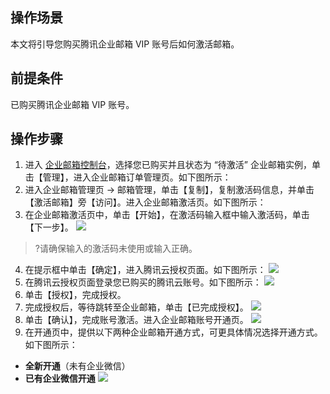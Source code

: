 ## 操作场景
本文将引导您购买腾讯企业邮箱 VIP 账号后如何激活邮箱。

## 前提条件
已购买腾讯企业邮箱 VIP 账号。

## 操作步骤
1. 进入 [企业邮箱控制台](https://console.cloud.tencent.com/exmail)，选择您已购买并且状态为 “待激活” 企业邮箱实例，单击【管理】，进入企业邮箱订单管理页。如下图所示：
2.  进入企业邮箱管理页 -> 邮箱管理，单击【复制】，复制激活码信息，并单击【激活邮箱】旁【访问】。进入企业邮箱激活页。如下图所示：
3. 在企业邮箱激活页中，单击【开始】，在激活码输入框中输入激活码，单击【下一步】。
![](https://main.qcloudimg.com/raw/cf4c437c83a4d73cd1fcbc1f9a54b51c.png)
>?请确保输入的激活码未使用或输入正确。
> 
4. 在提示框中单击【确定】，进入腾讯云授权页面。如下图所示：
![](https://main.qcloudimg.com/raw/79e10e5812ca1cbb6557ca4ae9f0bb48.png)
5. 在腾讯云授权页面登录您已购买的腾讯云账号。如下图所示：
![](https://main.qcloudimg.com/raw/518bf5c78a21efdb1063d4f1ee43ab20.png)
6. 单击【授权】，完成授权。
7. 完成授权后，等待跳转至企业邮箱，单击【已完成授权】。
![](https://main.qcloudimg.com/raw/0ffc52a1556ff5bbb4993a1c1e3ddb13.png)
8. 单击【确认】，完成账号激活。进入企业邮箱账号开通页。
![](https://main.qcloudimg.com/raw/6a669149653f88783b4fff0cdc3c3b7f.png)
9. 在开通页中，提供以下两种企业邮箱开通方式，可更具体情况选择开通方式。如下图所示：
  - **全新开通**（未有企业微信）
  - **已有企业微信开通**
![](https://main.qcloudimg.com/raw/15862813c09553a4324c16d3a0eeffd1.png)




